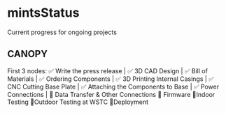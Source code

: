 # mintsStatus
Current progress for ongoing projects

## CANOPY

First 3 nodes:
✅ Write the press release
|
✅ 3D CAD Design
|
✅ Bill of Materials
|
✅ Ordering Components
|
✅ 3D Printing Internal Casings
|
✅ CNC Cutting Base Plate
|
✅ Attaching the Components to Base
|
✅ Power Connections
|
🔵 Data Transfer & Other Connections
🔵 Firmware
🔴Indoor Testing
🔴Outdoor Testing at WSTC
🔴Deployment
